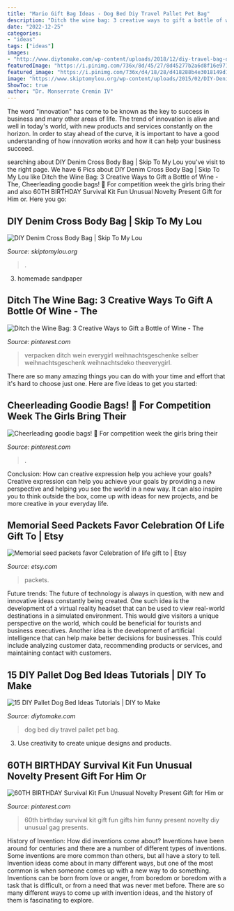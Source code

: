 ```yaml
---
title: "Mario Gift Bag Ideas - Dog Bed Diy Travel Pallet Pet Bag"
description: "Ditch the wine bag: 3 creative ways to gift a bottle of wine"
date: "2022-12-25"
categories:
- "ideas"
tags: ["ideas"]
images:
- "http://www.diytomake.com/wp-content/uploads/2018/12/diy-travel-bag-dog-bed.jpg"
featuredImage: "https://i.pinimg.com/736x/8d/45/27/8d45277b2a6d8f16e971908cd9743a84--wine-bags-wine-gifts.jpg"
featured_image: "https://i.pinimg.com/736x/d4/18/28/d418288b4e3018149d172ff532bdf707.jpg"
image: "https://www.skiptomylou.org/wp-content/uploads/2015/02/DIY-Denim-pocket-pouch-1.jpg"
ShowToc: true
author: "Dr. Monserrate Cremin IV"
---
```



The word "innovation" has come to be known as the key to success in business and many other areas of life. The trend of innovation is alive and well in today's world, with new products and services constantly on the horizon. In order to stay ahead of the curve, it is important to have a good understanding of how innovation works and how it can help your business succeed.

	

		
searching about DIY Denim Cross Body Bag | Skip To My Lou you've visit to the right page. We have 6 Pics about DIY Denim Cross Body Bag | Skip To My Lou like Ditch the Wine Bag: 3 Creative Ways to Gift a Bottle of Wine - The, Cheerleading goodie bags! 🎀 For competition week the girls bring their and also 60TH BIRTHDAY Survival Kit Fun Unusual Novelty Present Gift for Him or. Here you go:
		
    
## DIY Denim Cross Body Bag | Skip To My Lou

<img loading=lazy src="https://www.skiptomylou.org/wp-content/uploads/2015/02/DIY-Denim-pocket-pouch-1.jpg" onerror="this.onerror=null;this.src='https://tse3.mm.bing.net/th?id=OIP.JafV0hcTh28JnLxdMMcxngHaJ7&amp;pid=15.1';" alt="DIY Denim Cross Body Bag | Skip To My Lou">

_Source: skiptomylou.org_

>. 

	

3. homemade sandpaper

    
## Ditch The Wine Bag: 3 Creative Ways To Gift A Bottle Of Wine - The

<img loading=lazy src="https://i.pinimg.com/736x/8d/45/27/8d45277b2a6d8f16e971908cd9743a84--wine-bags-wine-gifts.jpg" onerror="this.onerror=null;this.src='https://tse4.mm.bing.net/th?id=OIP.st0IED40iMLNMa45yL99UAHaLH&amp;pid=15.1';" alt="Ditch the Wine Bag: 3 Creative Ways to Gift a Bottle of Wine - The">

_Source: pinterest.com_

>verpacken ditch wein everygirl weihnachtsgeschenke selber weihnachtsgeschenk weihnachtsdeko theeverygirl. 

	

There are so many amazing things you can do with your time and effort that it's hard to choose just one. Here are five ideas to get you started: 

    
## Cheerleading Goodie Bags! 🎀 For Competition Week The Girls Bring Their

<img loading=lazy src="https://i.pinimg.com/736x/14/01/92/14019237ca7cb103f3b32591c5c436ca.jpg" onerror="this.onerror=null;this.src='https://tse3.mm.bing.net/th?id=OIP.WjgskSjzsAMsMwjgcInLKAHaJ3&amp;pid=15.1';" alt="Cheerleading goodie bags! 🎀 For competition week the girls bring their">

_Source: pinterest.com_

>. 

	

Conclusion: How can creative expression help you achieve your goals?
Creative expression can help you achieve your goals by providing a new perspective and helping you see the world in a new way. It can also inspire you to think outside the box, come up with ideas for new projects, and be more creative in your everyday life.

    
## Memorial Seed Packets Favor Celebration Of Life Gift To | Etsy

<img loading=lazy src="https://i.etsystatic.com/17675401/r/il/4cb103/3127970041/il_1588xN.3127970041_hl5j.jpg" onerror="this.onerror=null;this.src='https://tse3.mm.bing.net/th?id=OIP.u13C-WjAmVWwP2tcpVhJeQHaKU&amp;pid=15.1';" alt="Memorial seed packets favor Celebration of life gift to | Etsy">

_Source: etsy.com_

>packets. 

	

Future trends:
The future of technology is always in question, with new and innovative ideas constantly being created. One such idea is the development of a virtual reality headset that can be used to view real-world destinations in a simulated environment. This would give visitors a unique perspective on the world, which could be beneficial for tourists and business executives. Another idea is the development of artificial intelligence that can help make better decisions for businesses. This could include analyzing customer data, recommending products or services, and maintaining contact with customers.

    
## 15 DIY Pallet Dog Bed Ideas Tutorials | DIY To Make

<img loading=lazy src="http://www.diytomake.com/wp-content/uploads/2018/12/diy-travel-bag-dog-bed.jpg" onerror="this.onerror=null;this.src='https://tse1.mm.bing.net/th?id=OIP.hS3tmpexAmjLsQBSPwDbyAHaLH&amp;pid=15.1';" alt="15 DIY Pallet Dog Bed Ideas Tutorials | DIY to Make">

_Source: diytomake.com_

>dog bed diy travel pallet pet bag. 

	

3. Use creativity to create unique designs and products.

    
## 60TH BIRTHDAY Survival Kit Fun Unusual Novelty Present Gift For Him Or

<img loading=lazy src="https://i.pinimg.com/736x/d4/18/28/d418288b4e3018149d172ff532bdf707.jpg" onerror="this.onerror=null;this.src='https://tse1.mm.bing.net/th?id=OIP.gm1RYmQm4MLSJiCike4cTQHaJ3&amp;pid=15.1';" alt="60TH BIRTHDAY Survival Kit Fun Unusual Novelty Present Gift for Him or">

_Source: pinterest.com_

>60th birthday survival kit gift fun gifts him funny present novelty diy unusual gag presents. 

	

History of Invention: How did inventions come about?
Inventions have been around for centuries and there are a number of different types of inventions. Some inventions are more common than others, but all have a story to tell. Invention ideas come about in many different ways, but one of the most common is when someone comes up with a new way to do something. Inventions can be born from love or anger, from boredom or boredom with a task that is difficult, or from a need that was never met before. There are so many different ways to come up with invention ideas, and the history of them is fascinating to explore.

